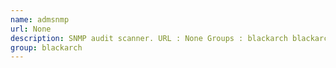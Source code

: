 ```yaml
---
name: admsnmp
url: None
description: SNMP audit scanner. URL : None Groups : blackarch blackarch-scanner
group: blackarch
---
```

